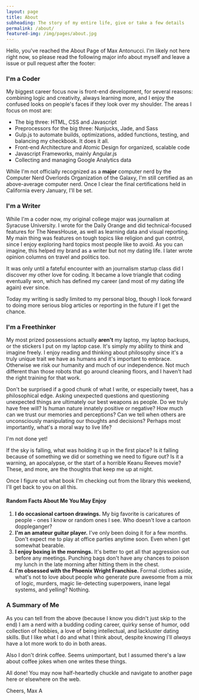 ```yaml
---
layout: page
title: About
subheading: The story of my entire life, give or take a few details
permalink: /about/
featured-img: /img/pages/about.jpg
---
```


Hello, you've reached the About Page of Max Antonucci. I'm likely not here right now, so please read the following major info about myself and leave a issue or pull request after the footer:

### I'm a Coder

My biggest career focus now is front-end development, for several reasons: combining logic and creativity, always learning more, and I enjoy the confused looks on people's faces if they look over my shoulder. The areas I focus on most are:

* The big three: HTML, CSS and Javascript
* Preprocessors for the big three: Nunjucks, Jade, and Sass
* Gulp.js to automate builds, optimizations, added functions, testing, and balancing my checkbook. It does it all.
* Front-end Architecture and Atomic Design for organized, scalable code
* Javascript Frameworks, mainly Angular.js
* Collecting and managing Google Analytics data

While I'm not officially recognized as a **major** computer nerd by the Computer Nerd Overlords Organization of the Galaxy, I'm still certified as an above-average computer nerd. Once I clear the final certifications held in California every January, I'll be set.

### I'm a Writer

While I'm a coder now, my original college major was journalism at Syracuse University. I wrote for the Daily Orange and did technical-focused features for The NewsHouse, as well as learning data and visual reporting. My main thing was features on tough topics like religion and gun control, since I enjoy exploring hard topics most people like to avoid. As you can imagine, this helped my brand as a writer but not my dating life. I later wrote opinion columns on travel and politics too.

It was only until a fateful encounter with an journalism startup class did I discover my other love for coding. It became a love triangle that coding eventually won, which has defined my career (and most of my dating life again) ever since.

Today my writing is sadly limited to my personal blog, though I look forward to doing more serious blog articles or reporting in the future if I get the chance.

### I'm a Freethinker

My most prized possessions actually **aren't** my laptop, my laptop backups, or the stickers I put on my laptop case. It's simply my ability to think and imagine freely. I enjoy reading and thinking about philosophy since it's a truly unique trait we have as humans and it's important to embrace. Otherwise we risk our humanity and much of our independence. Not much different than those robots that go around cleaning floors, and I haven't had the right training for that work.

Don't be surprised if a good chunk of what I write, or especially tweet, has a philosophical edge. Asking unexpected questions and questioning unexpected things are ultimately our best weapons as people. Do we truly have free will? Is human nature innately positive or negative? How much can we trust our memories and perceptions? Can we tell when others are unconsciously manipulating our thoughts and decisions? Perhaps most importantly, what's a moral way to live life?

I'm not done yet!

If the sky is falling, what was holding it up in the first place? Is it falling because of something we did or something we need to figure out? Is it a warning, an apocalypse, or the start of a horrible Keanu Reeves movie? These, and more, are the thoughts that keep me up at night.

Once I figure out what book I'm checking out from the library this weekend, I'll get back to you on all this.

#### Random Facts About Me You May Enjoy

1. **I do occasional cartoon drawings.** My big favorite is caricatures of people - ones I know or random ones I see. Who doesn't love a cartoon doppleganger?
2. **I'm an amateur guitar player.** I've only been doing it for a few months. Don't expect me to play at office parties anytime soon. Even when I get somewhat bearable.
3. **I enjoy boxing in the mornings.** It's better to get all that aggression out before any meetings. Punching bags don't have any chances to poison my lunch in the late morning after hitting them in the chest.
4. **I'm obsessed with the Phoenix Wright Franchise.** Formal clothes aside, what's not to love about people who generate pure awesome from a mix of logic, murders, magic lie-detecting superpowers, inane legal systems, and yelling? Nothing.

### A Summary of Me

As you can tell from the above (because I know you didn't just skip to the end) I am a nerd with a budding coding career, quirky sense of humor, odd collection of hobbies, a love of being intellectual, and lackluster dating skills. But I like what I do and what I think about, despite knowing I'll *always* have a lot more work to do in both areas.

Also I don't drink coffee. Seems unimportant, but I assumed there's a law about coffee jokes when one writes these things.

All done! You may now half-heartedly chuckle and navigate to another page here or elsewhere on the web.

Cheers,
Max A
